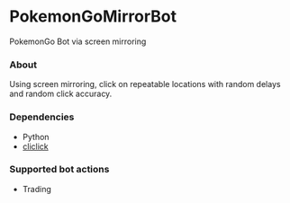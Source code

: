 # PokemonGoMirrorBot
PokemonGo Bot via screen mirroring

### About
Using screen mirroring, click on repeatable locations with random delays and random click accuracy.

### Dependencies
* Python
* [cliclick](https://github.com/BlueM/cliclick)

### Supported bot actions
* Trading
